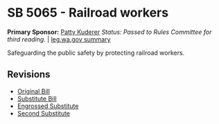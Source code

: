 # SB 5065 - Railroad workers
**Primary Sponsor:** [Patty Kuderer](/person/leg/patty.kuderer.md)
*Status: Passed to Rules Committee for third reading.* | [leg.wa.gov summary](https://app.leg.wa.gov/billsummary?BillNumber=5065&Year=2021)

Safeguarding the public safety by protecting railroad workers.

## Revisions
* [Original Bill](1/)
* [Substitute Bill](S/)
* [Engrossed Substitute](S.E/)
* [Second Substitute](S2/)